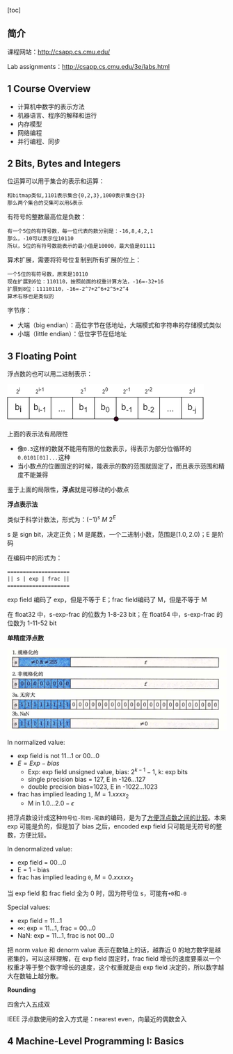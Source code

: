 [toc]



## 简介

课程网站：http://csapp.cs.cmu.edu/

Lab assignments：http://csapp.cs.cmu.edu/3e/labs.html



## 1 Course Overview

* 计算机中数字的表示方法
* 机器语言、程序的解释和运行
* 内存模型
* 网络编程
* 并行编程、同步



## 2 Bits, Bytes and Integers

位运算可以用于集合的表示和运算：

```
和bitmap类似,1101表示集合{0,2,3},1000表示集合{3}
那么两个集合的交集可以用&表示
```

有符号的整数最高位是负数：

```
有一个5位的有符号数，每一位代表的数分别是：-16,8,4,2,1
那么，-10可以表示位10110
所以，5位的有符号数能表示的最小值是10000，最大值是01111
```

算术扩展，需要将符号位复制到所有扩展的位上：

```
一个5位的有符号数，原来是10110
现在扩展到6位：110110，按照前面的权重计算方法，-16=-32+16
扩展到8位：11110110，-16=-2^7+2^6+2^5+2^4
算术右移也是类似的
```



字节序：

* 大端（big endian）：高位字节在低地址，大端模式和字符串的存储模式类似
* 小端（little endian）：低位字节在低地址



## 3 Floating Point

浮点数的也可以用二进制表示：

![float.drawio](lecture/float.drawio.png)

上面的表示法有局限性

* 像`0.3`这样的数就不能用有限的位数表示，得表示为部分位循环的`0.0101[01]...`这种
* 当小数点的位置固定的时候，能表示的数的范围就固定了，而且表示范围和精度不能兼得

鉴于上面的局限性，**浮点**就是可移动的小数点



**浮点表示法**

类似于科学计数法，形式为：$(-1)^s \ M \ 2^E$

s 是 sign bit，决定正负；M 是尾数，一个二进制小数，范围是$[1.0,2.0)$；E 是阶码

 在编码中的形式为：

```
====================
|| s | exp | frac ||
====================
```

exp field 编码了 exp，但是不等于 E；frac field编码了 M，但是不等于 M

在 float32 中，s-exp-frac 的位数为 1-8-23 bit；在 float64 中，s-exp-frac 的位数为 1-11-52 bit



**单精度浮点数**

![image-20230613000056095](lecture/image-20230613000056095.png)

In normalized value:

* exp field is not 11...1 or 00...0
* $E=Exp-bias$
  * Exp: exp field unsigned value, bias: $2^{k-1}-1$, k: exp bits
  * single precision bias = 127, E in -126...127
  * double precision bias=1023, E in -1022...1023
* frac has implied leading `1`, $M=1.xxxx_2$
  * M in $1.0$...$2.0-\epsilon$

把浮点数设计成这种`符号位-阶码-尾数`的编码，是为了<u>方便浮点数之间的比较</u>。本来 exp 可能是负的，但是加了 bias 之后，encoded exp field 只可能是无符号的整数，方便比较。



In denormalized value:

* exp field = 00...0
* E = 1 - bias
* frac has implied leading `0`, $M=0.xxxxx_2$

当 exp field 和 frac field 全为 0 时，因为符号位 s，可能有`+0`和`-0`



Special values:

* exp field = 11...1
* $\infty$: exp = 11...1, frac = 00...0
* NaN: exp = 11...1, frac is not 00...0



把 norm value 和 denorm value 表示在数轴上的话，越靠近 0 的地方数字是越密集的，可以这样理解，在 exp field 固定时，frac field 增长的速度要乘以一个权重才等于整个数字增长的速度，这个权重就是由 exp field 决定的，所以数字越大在数轴上越分散。



**Rounding**

四舍六入五成双

IEEE 浮点数使用的舍入方式是：nearest even，向最近的偶数舍入



## 4 Machine-Level Programming I: Basics
